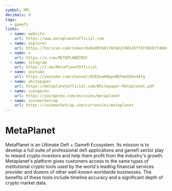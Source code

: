 ```yaml
---
symbol: MPL
decimals: 9
tags:
  - gamefi
links:
  - name: website
    url: https://www.metaplanetofficial.com
  - name: explorer
    url: https://bscscan.com/token/0xBa007b6170C602C08545ff97395677408688D3a2
  - name: x
    url: https://x.com/METAPLANETBSC
  - name: telegram
    url: https://t.me/MetaPlanetOfficial
  - name: youtube
    url: https://youtube.com/channel/UCR3oaKMppnBEFmmI0Ov40fg
  - name: whitepaper
    url: https://metaplanetofficial.com/Whitepaper-Metaplanet.pdf
  - name: coingecko
    url: https://coingecko.com/en/coins/metaplanet
  - name: coinmarketcap
    url: https://coinmarketcap.com/currencies/metaplanet
---
```


# MetaPlanet

MetaPlanet is an Ultimate Defi + Gamefi Ecosystem. Its mission is to develop a full suite of professional defi applications and gamefi sector play to reward crypto investors and help them profit from the industry's growth. Metaplanet's platform gives customers access to the same types of institutional crypto tools used by the world's leading financial services provider and dozens of other well-known worldwide businesses. The benefits of these tools include timeline accuracy and a significant depth of crypto market data.
